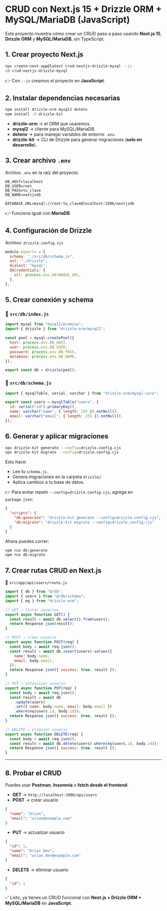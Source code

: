 # CRUD con Next.js 15 + Drizzle ORM + MySQL/MariaDB (JavaScript)

Este proyecto muestra cómo crear un CRUD paso a paso usando **Next.js 15**, **Drizzle ORM** y **MySQL/MariaDB**, sin TypeScript.


## 1. Crear proyecto Next.js

```bash
npx create-next-app@latest crud-nextjs-drizzle-mysql --js
cd crud-nextjs-drizzle-mysql
```

👉 Con `--js` creamos el proyecto en **JavaScript**.


## 2. Instalar dependencias necesarias

```bash
npm install drizzle-orm mysql2 dotenv
npm install -D drizzle-kit
```

- **drizzle-orm** → el ORM que usaremos.
- **mysql2** → cliente para MySQL/MariaDB.
- **dotenv** → para manejar variables de entorno `.env`.
- **drizzle-kit** → CLI de Drizzle para generar migraciones (**solo en desarrollo**).


## 3. Crear archivo `.env`

Archivo `.env` en la raíz del proyecto:

```env
DB_HOST=localhost
DB_USER=root
DB_PASS=tu_clave
DB_NAME=nextjsdb

DATABASE_URL=mysql://root:tu_clave@localhost:3306/nextjsdb
```

👉 Funciona igual con **MariaDB**.

## 4. Configuración de Drizzle

Archivo: `drizzle.config.cjs`

```js
module.exports = {
  schema: "./src/db/schema.js",
  out: "./drizzle",
  dialect: "mysql",
  dbCredentials: {
    url: process.env.DATABASE_URL,
  },
};
```

## 5. Crear conexión y schema

### 📂 `src/db/index.js`

```js
import mysql from "mysql2/promise";
import { drizzle } from "drizzle-orm/mysql2";

const pool = mysql.createPool({
  host: process.env.DB_HOST,
  user: process.env.DB_USER,
  password: process.env.DB_PASS,
  database: process.env.DB_NAME,
});

export const db = drizzle(pool);
```

### 📂 `src/db/schema.js`

```js
import { mysqlTable, serial, varchar } from "drizzle-orm/mysql-core";

export const users = mysqlTable("users", {
  id: serial("id").primaryKey(),
  name: varchar("name", { length: 255 }).notNull(),
  email: varchar("email", { length: 255 }).notNull(),
});
```

## 6. Generar y aplicar migraciones

```bash
npx drizzle-kit generate --config=drizzle.config.cjs
npx drizzle-kit migrate --config=drizzle.config.cjs
```

Esto hace:
- Lee tu `schema.js`.
- Genera migraciones en la carpeta `drizzle/`.
- Aplica cambios a tu base de datos.

👉 Para evitar repetir `--config=drizzle.config.cjs`, agrega en `package.json`:

```json
{
  "scripts": {
    "db:generate": "drizzle-kit generate --config=drizzle.config.cjs",
    "db:migrate": "drizzle-kit migrate --config=drizzle.config.cjs"
  }
}
```

Ahora puedes correr:

```bash
npm run db:generate
npm run db:migrate
```


## 7. Crear rutas CRUD en Next.js

📂 `src/app/api/users/route.js`

```js
import { db } from "@/db";
import { users } from "@/db/schema";
import { eq } from "drizzle-orm";

// GET → listar usuarios
export async function GET() {
  const result = await db.select().from(users);
  return Response.json(result);
}

// POST → crear usuario
export async function POST(req) {
  const body = await req.json();
  const result = await db.insert(users).values({
    name: body.name,
    email: body.email,
  });
  return Response.json({ success: true, result });
}

// PUT → actualizar usuario
export async function PUT(req) {
  const body = await req.json();
  const result = await db
    .update(users)
    .set({ name: body.name, email: body.email })
    .where(eq(users.id, body.id));
  return Response.json({ success: true, result });
}

// DELETE → eliminar usuario
export async function DELETE(req) {
  const body = await req.json();
  const result = await db.delete(users).where(eq(users.id, body.id));
  return Response.json({ success: true, result });
}
```

---

## 8. Probar el CRUD

Puedes usar **Postman**, **Insomnia** o **fetch desde el frontend**:

- **GET** → `http://localhost:3000/api/users`
- **POST** → crear usuario
```json
{
  "name": "Urian",
  "email": "urian@example.com"
}
```
- **PUT** → actualizar usuario
```json
{
  "id": 1,
  "name": "Urian Dev",
  "email": "urian.dev@example.com"
}
```
- **DELETE** → eliminar usuario
```json
{
  "id": 1
}
```

✅ Listo, ya tienes un CRUD funcional con **Next.js + Drizzle ORM + MySQL/MariaDB** en **JavaScript**.

